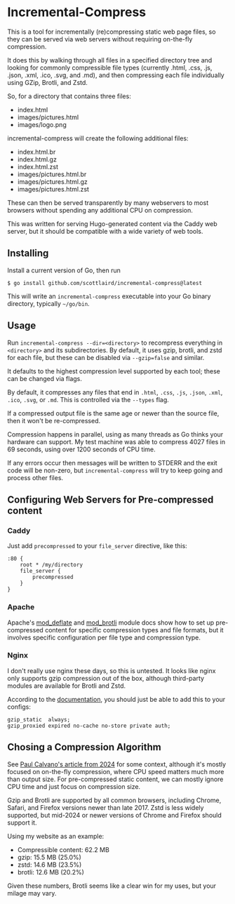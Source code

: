 # Incremental-Compress

This is a tool for incrementally (re)compressing static web page
files, so they can be served via web servers without requiring
on-the-fly compression.

It does this by walking through all files in a specified directory
tree and looking for commonly compressible file types (currently
.html, .css, .js, .json, .xml, .ico, .svg, and .md), and then
compressing each file individually using GZip, Brotli, and Zstd.

So, for a directory that contains three files:

- index.html
- images/pictures.html
- images/logo.png

incremental-compress will create the following additional files:

- index.html.br
- index.html.gz
- index.html.zst
- images/pictures.html.br
- images/pictures.html.gz
- images/pictures.html.zst

These can then be served transparently by many webservers to most
browsers without spending any additional CPU on compression.

This was written for serving Hugo-generated content via the Caddy web
server, but it should be compatible with a wide variety of web tools.

## Installing

Install a current version of Go, then run

```
$ go install github.com/scottlaird/incremental-compress@latest
```

This will write an `incremental-compress` executable into your Go
binary directory, typically `~/go/bin`.

## Usage

Run `incremental-compress --dir=<directory>` to recompress everything
in `<directory>` and its subdirectories.  By default, it uses gzip,
brotli, and zstd for each file, but these can be disabled via
`--gzip=false` and similar.

It defaults to the highest compression level supported by each tool;
these can be changed via flags.

By default, it compresses any files that end in `.html`, `.css`,
`.js`, `.json`, `.xml`, `.ico`, `.svg`, or `.md`.  This is controlled
via the `--types` flag.

If a compressed output file is the same age or newer than the source
file, then it won't be re-compressed.

Compression happens in parallel, using as many threads as Go thinks
your hardware can support.  My test machine was able to compress 4027
files in 69 seconds, using over 1200 seconds of CPU time.

If any errors occur then messages will be written to STDERR and the
exit code will be non-zero, but `incremental-compress` will try to
keep going and process other files.

## Configuring Web Servers for Pre-compressed content

### Caddy

Just add `precompressed` to your `file_server` directive, like this:

```caddy
:80 {
    root * /my/directory
    file_server {
        precompressed
    }
}
```

### Apache

Apache's
[mod_deflate](https://httpd.apache.org/docs/2.4/mod/mod_deflate.html)
and
[mod_brotli](https://httpd.apache.org/docs/2.4/mod/mod_brotli.html#precompressed)
module docs show how to set up pre-compressed content for specific
compression types and file formats, but it involves specific
configuration per file type and compression type.

### Nginx

I don't really use nginx these days, so this is untested.  It looks
like nginx only supports gzip compression out of the box, although
third-party modules are available for Brotli and Zstd.

According to the
[documentation](https://nginx.org/en/docs/http/ngx_http_gzip_static_module.html),
you should just be able to add this to your configs:

```
gzip_static  always;
gzip_proxied expired no-cache no-store private auth;
```

## Chosing a Compression Algorithm

See [Paul Calvano's article from
2024](https://paulcalvano.com/2024-03-19-choosing-between-gzip-brotli-and-zstandard-compression/)
for some context, although it's mostly focused on on-the-fly
compression, where CPU speed matters much more than output size.  For
pre-compressed static content, we can mostly ignore CPU time and just focus on compression size.

Gzip and Brotli are supported by all common browsers, including
Chrome, Safari, and Firefox versions newer than late 2017.  Zstd is
less widely supported, but mid-2024 or newer versions of Chrome and
Firefox should support it.

Using my website as an example:

- Compressible content: 62.2 MB
- gzip: 15.5 MB (25.0%)
- zstd: 14.6 MB (23.5%)
- brotli: 12.6 MB (20.2%)

Given these numbers, Brotli seems like a clear win for my uses, but
your milage may vary.
